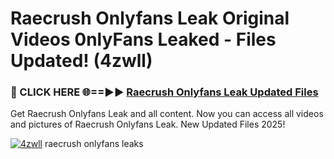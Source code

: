 # Raecrush Onlyfans Leak Original Videos 0nlyFans Leaked - Files Updated! (4zwll)

<h3>🔴 CLICK HERE 🌐==►► <a href="https://tinyurl.com/x26r9saj" rel="nofollow">Raecrush Onlyfans Leak Updated Files</a></h3>

Get Raecrush Onlyfans Leak and all content. Now you can access all videos and pictures of Raecrush Onlyfans Leak. New Updated Files 2025!

[![4zwll](https://i.imgur.com/LkgZPqh.gif)](https://tinyurl.com/x26r9saj)
raecrush onlyfans leaks
